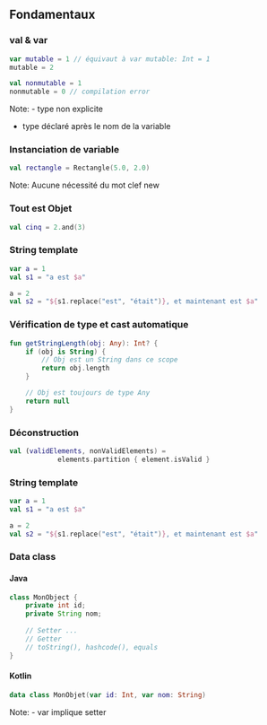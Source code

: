 ## Fondamentaux


### val & var

```kotlin
var mutable = 1 // équivaut à var mutable: Int = 1
mutable = 2

val nonmutable = 1
nonmutable = 0 // compilation error
```

Note: - type non explicite 
- type déclaré après le nom de la variable


### Instanciation de variable

```kotlin
val rectangle = Rectangle(5.0, 2.0) 
```
Note: Aucune nécessité du mot clef new


### Tout est Objet

```kotlin
val cinq = 2.and(3)
```


### String template

```kotlin
var a = 1
val s1 = "a est $a" 

a = 2
val s2 = "${s1.replace("est", "était")}, et maintenant est $a"
```


### Vérification de type et cast automatique

```kotlin
fun getStringLength(obj: Any): Int? {
    if (obj is String) {
        // Obj est un String dans ce scope
        return obj.length
    }

    // Obj est toujours de type Any
    return null
}
```


### Déconstruction

```kotlin
val (validElements, nonValidElements) = 
            elements.partition { element.isValid }
```


### String template

```kotlin
var a = 1
val s1 = "a est $a" 

a = 2
val s2 = "${s1.replace("est", "était")}, et maintenant est $a"
```


### Data class
#### Java
```java
class MonObject {
    private int id;
    private String nom;
    
    // Setter ... 
    // Getter
    // toString(), hashcode(), equals
}
```
#### Kotlin
```kotlin
data class MonObjet(var id: Int, var nom: String)
```

Note: - var implique setter 
